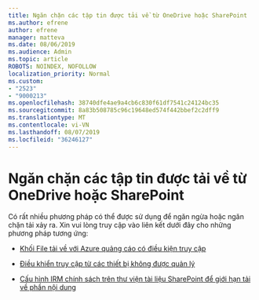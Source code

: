 ```yaml
---
title: Ngăn chặn các tập tin được tải về từ OneDrive hoặc SharePoint
ms.author: efrene
author: efrene
manager: matteva
ms.date: 08/06/2019
ms.audience: Admin
ms.topic: article
ROBOTS: NOINDEX, NOFOLLOW
localization_priority: Normal
ms.custom:
- "2523"
- "9000213"
ms.openlocfilehash: 38740dfe4ae9a4cb6c830f61df7541c24124bc35
ms.sourcegitcommit: 8a83b508785c96c19648ed574f442bbef2c2dff9
ms.translationtype: MT
ms.contentlocale: vi-VN
ms.lasthandoff: 08/07/2019
ms.locfileid: "36246127"
---
```

# <a name="prevent-files-from-being-downloaded-from-sharepoint-or-onedrive"></a>Ngăn chặn các tập tin được tải về từ OneDrive hoặc SharePoint

Có rất nhiều phương pháp có thể được sử dụng để ngăn ngừa hoặc ngăn chặn tải xảy ra. Xin vui lòng truy cập vào liên kết dưới đây cho những phương pháp tương ứng:

- [Khối File tải về với Azure quảng cáo có điều kiện truy cập](https://docs.microsoft.com/en-us/cloud-app-security/use-case-proxy-block-session-aad#create-a-block-download-policy-for-unmanaged-devices)

- [Điều khiển truy cập từ các thiết bị không được quản lý](https://docs.microsoft.com/en-us/sharepoint/control-access-from-unmanaged-devices)

- [Cấu hình IRM chính sách trên thư viện tài liệu SharePoint để giới hạn tải về phần nội dung](https://docs.microsoft.com/en-us/office365/securitycompliance/set-up-irm-in-sp-admin-center)

